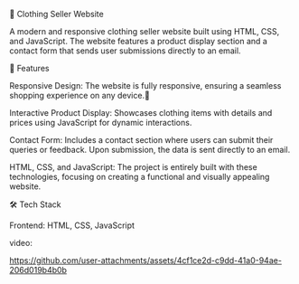 👗 Clothing Seller Website



A modern and responsive clothing seller website built using HTML, CSS, and JavaScript. The website features a product display section and a contact form that sends user submissions directly to an email.





🚀 Features



Responsive Design: The website is fully responsive, ensuring a seamless shopping experience on any device.🤞



Interactive Product Display: Showcases clothing items with details and prices using JavaScript for dynamic interactions.




Contact Form: Includes a contact section where users can submit their queries or feedback. Upon submission, the data is sent directly to an email.



HTML, CSS, and JavaScript: The project is entirely built with these technologies, focusing on creating a functional and visually appealing website.





🛠️ Tech Stack



Frontend: HTML, CSS, JavaScript





video:






https://github.com/user-attachments/assets/4cf1ce2d-c9dd-41a0-94ae-206d019b4b0b

